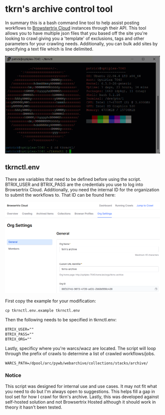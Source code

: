 
# tkrn's archive control tool

In summary this is a bash command line tool to help assist posting workflows to [Browstertrix Cloud](https://github.com/webrecorder/browsertrix-cloud/) instances through their API. This tool allows you to have multiple json files that you based off the site you're looking to crawl giving you a 'template' of exclusions, tags and other parameters for your crawling needs. Additionally, you can bulk add sites by specifying a text file which is line delimited. 

![tkrnctl animation](https://github.com/tkrn/tkrnctl/blob/main/.github/tkrnctl-animation.gif?raw=true)

## tkrnctl.env

There are variables that need to be defined before using the script. BTRIX_USER and BTRIX_PASS are the credentials you use to log into Browsertrix Cloud. Additionally, you need the internal ID for the organization to submit the workflows to. That ID can be found here:

![Browsertrix Cloud Organization ID](https://github.com/tkrn/tkrnctl/blob/main/.github/tkrnctl-org-id.png?raw=true)

First copy the example for your modification:

```shell
cp tkrnctl.env.example tkrnctl.env
```

Then the following needs to be specified in tkrnctl.env:

```shell
BTRIX_USER=""  
BTRIX_PASS=""  
BTRIX_ORG=""
```

Lastly, specificy where you're warcs/wacz are located. The script will loop through the prefix of crawls to determine a list of crawled workflows/jobs.
```shell
WARCS_PATH=/dpool/arc/pywb/webarchive/collections/stacks/archive/
```

### Notice
This script was designed for internal use and use cases. It may not fit what you need to do but I'm always open to suggestions. This helps fill a gap in tool set for how I crawl for tkrn's archive. Lastly, this was developed against self-hosted solution and not Browsertrix Hosted although it should work in theory it hasn't been tested.
